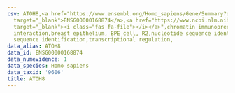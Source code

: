 ```yaml
---
csv: ATOH8,<a href="https://www.ensembl.org/Homo_sapiens/Gene/Summary?db=core;g=ENSG00000168874"
  target="_blank">ENSG00000168874</a>,<a href="https://www.ncbi.nlm.nih.gov/pubmed/22863008"
  target="_blank"><i class="fas fa-file"></i></a>",chromatin immunoprecipitation assay,direct
  interaction,breast epithelium, BPE cell, R2,nucleotide sequence identification,nucleotide
  sequence identification,transcriptional regulation,
data_alias: ATOH8
data_id: ENSG00000168874
data_numevidence: 1
data_species: Homo sapiens
data_taxid: '9606'
title: ATOH8
---
```

